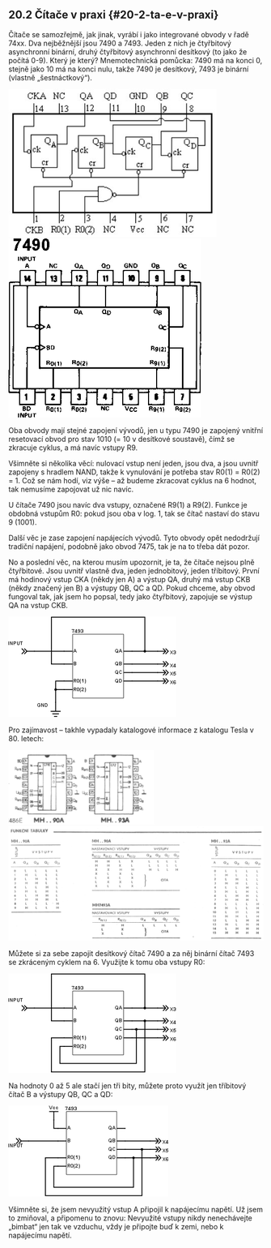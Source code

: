 ## 20.2 Čítače v praxi {#20-2-ta-e-v-praxi}

Čítače se samozřejmě, jak jinak, vyrábí i jako integrované obvody v řadě 74xx. Dva nejběžnější jsou 7490 a 7493\. Jeden z nich je čtyřbitový asynchronní binární, druhý čtyřbitový asynchronní desítkový (to jako že počítá 0-9). Který je který? Mnemotechnická pomůcka: 7490 má na konci 0, stejně jako 10 má na konci nulu, takže 7490 je desítkový, 7493 je binární (vlastně „šestnáctkový“).

![245-2.jpeg](images/00091.jpeg)![246-1.png](images/000126.png)

Oba obvody mají stejné zapojení vývodů, jen u typu 7490 je zapojený vnitřní resetovací obvod pro stav 1010 (= 10 v desítkové soustavě), čímž se zkracuje cyklus, a má navíc vstupy R9.

Všimněte si několika věcí: nulovací vstup není jeden, jsou dva, a jsou uvnitř zapojeny s hradlem NAND, takže k vynulování je potřeba stav R0(1) = R0(2) = 1\. Což se nám hodí, viz výše – až budeme zkracovat cyklus na 6 hodnot, tak nemusíme zapojovat už nic navíc.

U čítače 7490 jsou navíc dva vstupy, označené R9(1) a R9(2). Funkce je obdobná vstupům R0: pokud jsou oba v log. 1, tak se čítač nastaví do stavu 9 (1001).

Další věc je zase zapojení napájecích vývodů. Tyto obvody opět nedodržují tradiční napájení, podobně jako obvod 7475, tak je na to třeba dát pozor.

No a poslední věc, na kterou musím upozornit, je ta, že čítače nejsou plně čtyřbitové. Jsou uvnitř vlastně dva, jeden jednobitový, jeden tříbitový. První má hodinový vstup CKA (někdy jen A) a výstup QA, druhý má vstup CKB (někdy značený jen B) a výstupy QB, QC a QD. Pokud chceme, aby obvod fungoval tak, jak jsem ho popsal, tedy jako čtyřbitový, zapojuje se výstup QA na vstup CKB.

![247-1.png](images/000098.png)

Pro zajímavost – takhle vypadaly katalogové informace z katalogu Tesla v 80\. letech:

![247-2.png](images/000146.png)![247-3.png](images/000102.png)

Můžete si za sebe zapojit desítkový čítač 7490 a za něj binární čítač 7493 se zkráceným cyklem na 6\. Využijte k tomu oba vstupy R0:

![248-1.png](images/000172.png)

Na hodnoty 0 až 5 ale stačí jen tři bity, můžete proto využít jen tříbitový čítač B a výstupy QB, QC a QD:

![248-2.png](images/000109.png)

Všimněte si, že jsem nevyužitý vstup A připojil k napájecímu napětí. Už jsem to zmiňoval, a připomenu to znovu: Nevyužité vstupy nikdy nenechávejte „bimbat“ jen tak ve vzduchu, vždy je připojte buď k zemi, nebo k napájecímu napětí.